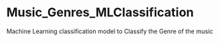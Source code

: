 # Music_Genres_MLClassification
Machine Learning classification model to Classify the Genre of the music
